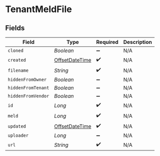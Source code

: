 # TenantMeldFile


## Fields

| Field                                                                                     | Type                                                                                      | Required                                                                                  | Description                                                                               |
| ----------------------------------------------------------------------------------------- | ----------------------------------------------------------------------------------------- | ----------------------------------------------------------------------------------------- | ----------------------------------------------------------------------------------------- |
| `cloned`                                                                                  | *Boolean*                                                                                 | :heavy_minus_sign:                                                                        | N/A                                                                                       |
| `created`                                                                                 | [OffsetDateTime](https://docs.oracle.com/javase/8/docs/api/java/time/OffsetDateTime.html) | :heavy_check_mark:                                                                        | N/A                                                                                       |
| `filename`                                                                                | *String*                                                                                  | :heavy_check_mark:                                                                        | N/A                                                                                       |
| `hiddenFromOwner`                                                                         | *Boolean*                                                                                 | :heavy_minus_sign:                                                                        | N/A                                                                                       |
| `hiddenFromTenant`                                                                        | *Boolean*                                                                                 | :heavy_minus_sign:                                                                        | N/A                                                                                       |
| `hiddenFromVendor`                                                                        | *Boolean*                                                                                 | :heavy_minus_sign:                                                                        | N/A                                                                                       |
| `id`                                                                                      | *Long*                                                                                    | :heavy_check_mark:                                                                        | N/A                                                                                       |
| `meld`                                                                                    | *Long*                                                                                    | :heavy_check_mark:                                                                        | N/A                                                                                       |
| `updated`                                                                                 | [OffsetDateTime](https://docs.oracle.com/javase/8/docs/api/java/time/OffsetDateTime.html) | :heavy_check_mark:                                                                        | N/A                                                                                       |
| `uploader`                                                                                | *Long*                                                                                    | :heavy_minus_sign:                                                                        | N/A                                                                                       |
| `url`                                                                                     | *String*                                                                                  | :heavy_check_mark:                                                                        | N/A                                                                                       |